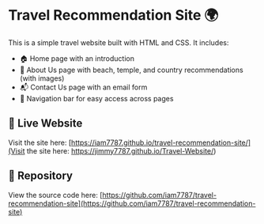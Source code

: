 # Travel Recommendation Site 🌍

This is a simple travel website built with HTML and CSS. It includes:

- 🏠 Home page with an introduction
- 👥 About Us page with beach, temple, and country recommendations (with images)
- 📬 Contact Us page with an email form
- 🔗 Navigation bar for easy access across pages

## 🔗 Live Website

Visit the site here: [https://iam7787.github.io/travel-recommendation-site/](Visit the site here: https://jimmy7787.github.io/Travel-Website/)


## 📁 Repository

View the source code here: [https://github.com/iam7787/travel-recommendation-site](https://github.com/iam7787/travel-recommendation-site)
